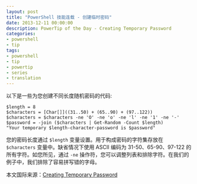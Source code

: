 ```yaml
---
layout: post
title: "PowerShell 技能连载 - 创建临时密码"
date: 2013-12-11 00:00:00
description: PowerTip of the Day - Creating Temporary Password
categories:
- powershell
- tip
tags:
- powershell
- tip
- powertip
- series
- translation
---
```

以下是一些为您创建不同长度随机密码的代码:

	$length = 8
	$characters = [Char[]]((31..50) + (65..90) + (97..122))
	$characters = $characters -ne 'O' -ne 'o' -ne 'l' -ne '1' -ne '-'
	$password = -join ($characters | Get-Random -Count $length)
	"Your temporary $length-character-password is $password"

您的密码长度通过 `$length` 变量设置。用于构成密码的字符集存放在 `$characters` 变量中。缺省情况下使用 ASCII 编码为 31-50、65-90、97-122 的所有字符。如您所见，通过 `-ne` 操作符，您可以调整列表和排除字符。在我们的例子中，我们排除了容易拼写错的字母。

<!--more-->
本文国际来源：[Creating Temporary Password](http://community.idera.com/powershell/powertips/b/tips/posts/creating-temporary-password)
